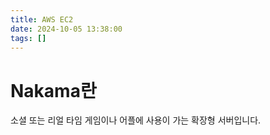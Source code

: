 ```yaml
---
title: AWS EC2
date: 2024-10-05 13:38:00
tags: []
---
```


# Nakama란
소셜 또는 리얼 타임 게임이나 어플에 사용이 가는 확장형 서버입니다.